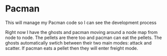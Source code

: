 # Pacman
This will manage my Pacman code so I can see the development process

Right now I have the ghosts and pacman moving around a node map from node to node.  The pellets are there too and pacman can eat the pellets.  The ghosts automatically swtich between their two main modes:  attack and scatter.  If pacman eats a pellet then they will enter freight mode.  
